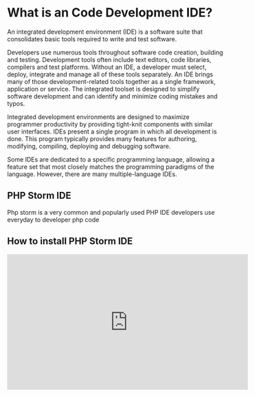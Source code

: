 # What is an Code Development IDE?

An integrated development environment (IDE) is a software suite that consolidates basic tools required to write and test software.

Developers use numerous tools throughout software code creation, building and testing. Development tools often include text editors, code libraries, compilers and test platforms. Without an IDE, a developer must select, deploy, integrate and manage all of these tools separately. An IDE brings many of those development-related tools together as a single framework, application or service. The integrated toolset is designed to simplify software development and can identify and minimize coding mistakes and typos.

Integrated development environments are designed to maximize programmer productivity by providing tight-knit components with similar user interfaces.
IDEs present a single program in which all development is done. This program typically provides many features for authoring, modifying, compiling, deploying and debugging software.

Some IDEs are dedicated to a specific programming language, allowing a feature set that most closely matches the programming paradigms of the language. However, there are many multiple-language IDEs.

## PHP Storm IDE

Php storm is a very common and popularly used PHP IDE developers use everyday to developer php code

## How to install PHP Storm IDE

<iframe width="560" height="315" src="https://www.youtube.com/embed/xpI5sn381eo?rel=0" frameborder="0" allow="accelerometer; autoplay; encrypted-media; gyroscope; picture-in-picture" allowfullscreen></iframe>
